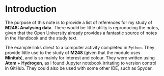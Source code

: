 # Introduction

The purpose of this note is to provide a list of references for my study of **M248: Analysing data**.
There would be little utility is reproducing the notes, given that the Open University already provides a fantastic source of notes in the Handbook and the study text.

The example links direct to a computer activity completed in `Python`.
They provide little use to the study of **M248** (given that the module uses **Minitab**), and is so mainly for interest and colour.
They were written using **Atom + Hydrogen**, as I found Jupyter notebook irritating to version control in GitHub.
They could also be used with some other IDE, such as Spyder.

